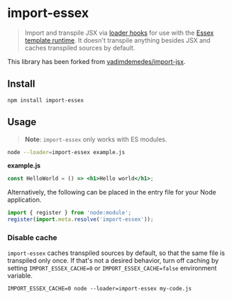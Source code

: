 # import-essex

> Import and transpile JSX via [loader hooks](https://nodejs.org/dist/latest-v18.x/docs/api/esm.html#loaders) for use with the [Essex template runtime](https://www.npmjs.com/package/essex). It doesn't transpile anything besides JSX and caches transpiled sources by default.

This library has been forked from [vadimdemedes/import-jsx](https://github.com/vadimdemedes/import-jsx).

## Install

```console
npm install import-essex
```

## Usage

> **Note**:
> `import-essex` only works with ES modules.

```sh
node --loader=import-essex example.js
```

**example.js**

```jsx
const HelloWorld = () => <h1>Hello world</h1>;
```

Alternatively, the following can be placed in the entry file for your Node application.

```js
import { register } from 'node:module';
register(import.meta.resolve('import-essex'));
```


### Disable cache

`import-essex` caches transpiled sources by default, so that the same file is transpiled only once.
If that's not a desired behavior, turn off caching by setting `IMPORT_ESSEX_CACHE=0` or `IMPORT_ESSEX_CACHE=false` environment variable.

```console
IMPORT_ESSEX_CACHE=0 node --loader=import-essex my-code.js
```
